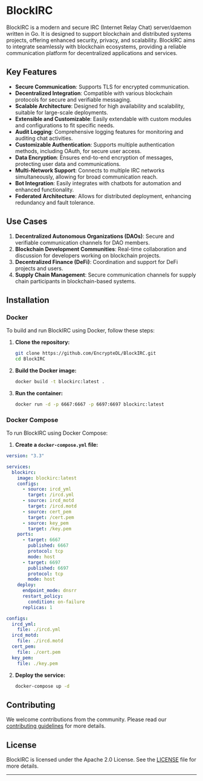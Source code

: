 # BlockIRC

BlockIRC is a modern and secure IRC (Internet Relay Chat) server/daemon written in Go. It is designed to support blockchain and distributed systems projects, offering enhanced security, privacy, and scalability. BlockIRC aims to integrate seamlessly with blockchain ecosystems, providing a reliable communication platform for decentralized applications and services.

## Key Features

- **Secure Communication**: Supports TLS for encrypted communication.
- **Decentralized Integration**: Compatible with various blockchain protocols for secure and verifiable messaging.
- **Scalable Architecture**: Designed for high availability and scalability, suitable for large-scale deployments.
- **Extensible and Customizable**: Easily extendable with custom modules and configurations to fit specific needs.
- **Audit Logging**: Comprehensive logging features for monitoring and auditing chat activities.
- **Customizable Authentication**: Supports multiple authentication methods, including OAuth, for secure user access.
- **Data Encryption**: Ensures end-to-end encryption of messages, protecting user data and communications.
- **Multi-Network Support**: Connects to multiple IRC networks simultaneously, allowing for broad communication reach.
- **Bot Integration**: Easily integrates with chatbots for automation and enhanced functionality.
- **Federated Architecture**: Allows for distributed deployment, enhancing redundancy and fault tolerance.


## Use Cases

1. **Decentralized Autonomous Organizations (DAOs)**: Secure and verifiable communication channels for DAO members.
2. **Blockchain Development Communities**: Real-time collaboration and discussion for developers working on blockchain projects.
3. **Decentralized Finance (DeFi)**: Coordination and support for DeFi projects and users.
4. **Supply Chain Management**: Secure communication channels for supply chain participants in blockchain-based systems.

## Installation

### Docker

To build and run BlockIRC using Docker, follow these steps:

1. **Clone the repository:**
   ```sh
   git clone https://github.com/EncrypteDL/BlockIRC.git
   cd BlockIRC
   ```

2. **Build the Docker image:**
   ```sh
   docker build -t blockirc:latest .
   ```

3. **Run the container:**
   ```sh
   docker run -d -p 6667:6667 -p 6697:6697 blockirc:latest
   ```

### Docker Compose

To run BlockIRC using Docker Compose:

1. **Create a `docker-compose.yml` file:**

```yaml
version: "3.3"

services:
  blockirc:
    image: blockirc:latest
    configs:
      - source: ircd_yml
        target: /ircd.yml
      - source: ircd_motd
        target: /ircd.motd
      - source: cert_pem
        target: /cert.pem
      - source: key_pem
        target: /key.pem
    ports:
      - target: 6667
        published: 6667
        protocol: tcp
        mode: host
      - target: 6697
        published: 6697
        protocol: tcp
        mode: host
    deploy:
      endpoint_mode: dnsrr
      restart_policy:
        condition: on-failure
      replicas: 1

configs:
  ircd_yml:
    file: ./ircd.yml
  ircd_motd:
    file: ./ircd.motd
  cert_pem:
    file: ./cert.pem
  key_pem:
    file: ./key.pem
```

2. **Deploy the service:**
   ```sh
   docker-compose up -d
   ```

## Contributing

We welcome contributions from the community. Please read our [contributing guidelines](CONTRIBUTING.md) for more details.

## License

BlockIRC is licensed under the Apache 2.0 License. See the [LICENSE](LICENSE) file for more details.

---